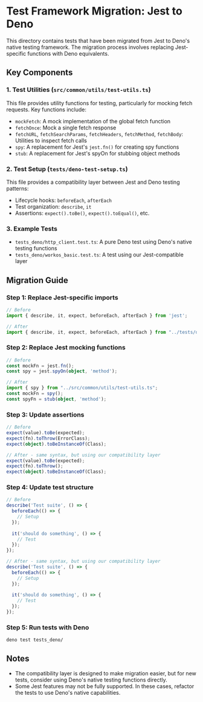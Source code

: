 # Test Framework Migration: Jest to Deno

This directory contains tests that have been migrated from Jest to Deno's native testing framework. The migration process involves replacing Jest-specific functions with Deno equivalents.

## Key Components

### 1. Test Utilities (`src/common/utils/test-utils.ts`)

This file provides utility functions for testing, particularly for mocking fetch requests. Key functions include:

- `mockFetch`: A mock implementation of the global fetch function
- `fetchOnce`: Mock a single fetch response
- `fetchURL`, `fetchSearchParams`, `fetchHeaders`, `fetchMethod`, `fetchBody`: Utilities to inspect fetch calls
- `spy`: A replacement for Jest's `jest.fn()` for creating spy functions
- `stub`: A replacement for Jest's spyOn for stubbing object methods

### 2. Test Setup (`tests/deno-test-setup.ts`)

This file provides a compatibility layer between Jest and Deno testing patterns:

- Lifecycle hooks: `beforeEach`, `afterEach`
- Test organization: `describe`, `it`
- Assertions: `expect().toBe()`, `expect().toEqual()`, etc.

### 3. Example Tests

- `tests_deno/http_client.test.ts`: A pure Deno test using Deno's native testing functions
- `tests_deno/workos_basic.test.ts`: A test using our Jest-compatible layer

## Migration Guide

### Step 1: Replace Jest-specific imports

```typescript
// Before
import { describe, it, expect, beforeEach, afterEach } from 'jest';

// After
import { describe, it, expect, beforeEach, afterEach } from "../tests/deno-test-setup.ts";
```

### Step 2: Replace Jest mocking functions

```typescript
// Before
const mockFn = jest.fn();
const spy = jest.spyOn(object, 'method');

// After
import { spy } from "../src/common/utils/test-utils.ts";
const mockFn = spy();
const spyFn = stub(object, 'method');
```

### Step 3: Update assertions

```typescript
// Before
expect(value).toBe(expected);
expect(fn).toThrow(ErrorClass);
expect(object).toBeInstanceOf(Class);

// After - same syntax, but using our compatibility layer
expect(value).toBe(expected);
expect(fn).toThrow();
expect(object).toBeInstanceOf(Class);
```

### Step 4: Update test structure

```typescript
// Before
describe('Test suite', () => {
  beforeEach(() => {
    // Setup
  });
  
  it('should do something', () => {
    // Test
  });
});

// After - same syntax, but using our compatibility layer
describe('Test suite', () => {
  beforeEach(() => {
    // Setup
  });
  
  it('should do something', () => {
    // Test
  });
});
```

### Step 5: Run tests with Deno

```bash
deno test tests_deno/
```

## Notes

- The compatibility layer is designed to make migration easier, but for new tests, consider using Deno's native testing functions directly.
- Some Jest features may not be fully supported. In these cases, refactor the tests to use Deno's native capabilities.
